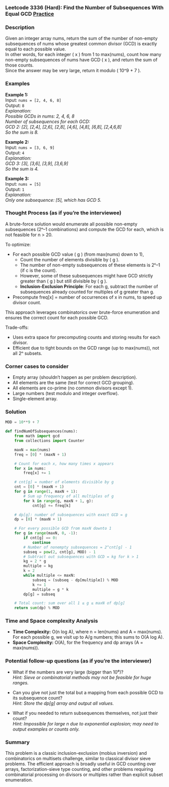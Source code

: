### Leetcode 3336 (Hard): Find the Number of Subsequences With Equal GCD [Practice](https://leetcode.com/problems/find-the-number-of-subsequences-with-equal-gcd)

### Description  
Given an integer array nums, return the sum of the number of non-empty subsequences of nums whose greatest common divisor (GCD) is exactly equal to each possible value.  
In other words, for each integer \( x \) from 1 to max(nums), count how many non-empty subsequences of nums have GCD \( x \), and return the sum of those counts.  
Since the answer may be very large, return it modulo \( 10^9 + 7 \).

### Examples  

**Example 1:**  
Input: `nums = [2, 4, 6, 8]`  
Output: `8`  
*Explanation:  
Possible GCDs in nums: 2, 4, 6, 8  
Number of subsequences for each GCD:  
GCD 2: [2], [2,4], [2,6], [2,8], [4,6], [4,8], [6,8], [2,4,6,8]  
So the sum is 8.*

**Example 2:**  
Input: `nums = [3, 6, 9]`  
Output: `4`  
*Explanation:  
GCD 3: [3], [3,6], [3,9], [3,6,9]  
So the sum is 4.*

**Example 3:**  
Input: `nums = [5]`  
Output: `1`  
*Explanation:  
Only one subsequence: [5], which has GCD 5.*

### Thought Process (as if you’re the interviewee)  
A brute-force solution would enumerate all possible non-empty subsequences (2ⁿ–1 combinations) and compute the GCD for each, which is not feasible for n > 20.

To optimize:
- For each possible GCD value \( g \) (from max(nums) down to 1),  
  - Count the number of elements divisible by \( g \).
  - The number of non-empty subsequences of these elements is 2ᶜ–1 (if c is the count).
  - However, some of these subsequences might have GCD strictly greater than \( g \) but still divisible by \( g \).
  - **Inclusion-Exclusion Principle**: For each g, subtract the number of subsequences already counted for multiples of g greater than g.
- Precompute freq[x] = number of occurrences of x in nums, to speed up divisor count.

This approach leverages combinatorics over brute-force enumeration and ensures the correct count for each possible GCD.

Trade-offs:  
- Uses extra space for precomputing counts and storing results for each divisor.
- Efficient due to tight bounds on the GCD range (up to max(nums)), not all 2ⁿ subsets.

### Corner cases to consider  
- Empty array (shouldn’t happen as per problem description).
- All elements are the same (test for correct GCD grouping).
- All elements are co-prime (no common divisors except 1).
- Large numbers (test modulo and integer overflow).
- Single-element array.

### Solution

```python
MOD = 10**9 + 7

def findNumOfSubsequences(nums):
    from math import gcd
    from collections import Counter

    maxN = max(nums)
    freq = [0] * (maxN + 1)

    # Count for each x, how many times x appears
    for x in nums:
        freq[x] += 1

    # cnt[g] = number of elements divisible by g
    cnt = [0] * (maxN + 1)
    for g in range(1, maxN + 1):
        # Sum up frequency of all multiples of g
        for k in range(g, maxN + 1, g):
            cnt[g] += freq[k]

    # dp[g]: number of subsequences with exact GCD = g
    dp = [0] * (maxN + 1)

    # For every possible GCD from maxN downto 1
    for g in range(maxN, 0, -1):
        if cnt[g] == 0:
            continue
        # Number of nonempty subsequences = 2^cnt[g] - 1
        subseq = pow(2, cnt[g], MOD) - 1
        # Subtract out subsequences with GCD = kg for k > 1
        kg = 2 * g
        multiple = kg
        k = 2
        while multiple <= maxN:
            subseq = (subseq - dp[multiple]) % MOD
            k += 1
            multiple = g * k
        dp[g] = subseq

    # Total count: sum over all 1 ≤ g ≤ maxN of dp[g]
    return sum(dp) % MOD
```

### Time and Space complexity Analysis  

- **Time Complexity:** O(n log A), where n = len(nums) and A = max(nums). For each possible g, we visit up to A/g numbers; this sums to O(A log A).  
- **Space Complexity:** O(A), for the frequency and dp arrays (A = max(nums)).

### Potential follow-up questions (as if you’re the interviewer)  

- What if the numbers are very large (bigger than 10⁶)?  
  *Hint: Sieve or combinatorial methods may not be feasible for huge ranges.*

- Can you give not just the total but a mapping from each possible GCD to its subsequence count?  
  *Hint: Store the dp[g] array and output all values.*

- What if you needed to return subsequences themselves, not just their count?  
  *Hint: Impossible for large n due to exponential explosion; may need to output examples or counts only.*

### Summary
This problem is a classic inclusion-exclusion (mobius inversion) and combinatorics on multisets challenge, similar to classical divisor sieve problems. The efficient approach is broadly useful in GCD counting over arrays, factorization-sieve type counting, and other problems requiring combinatorial processing on divisors or multiples rather than explicit subset enumeration.